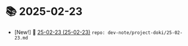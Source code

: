# 📚 2025-02-23
- [New!] 📗 [25-02-23 (25-02-23)](https://til.qriosity.dev/dev-note/project-doki/25-02-23) `repo: dev-note/project-doki/25-02-23.md`
